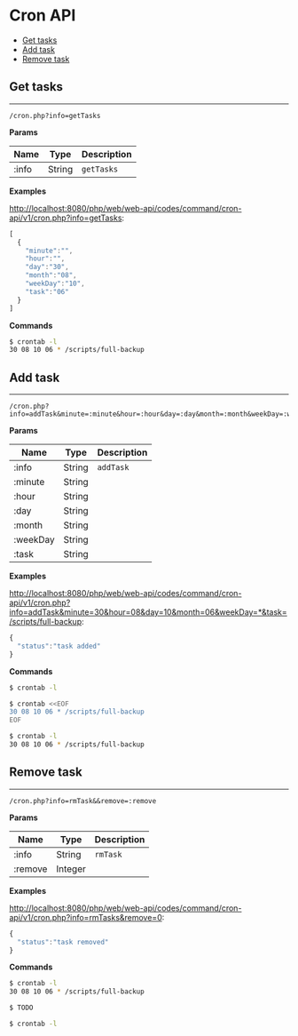 # Cron API

- [Get tasks](#get-tasks)
- [Add task](#add-task)
- [Remove task](#remove-task)

## Get tasks
---

```
/cron.php?info=getTasks
```

**Params**

| Name | Type | Description |
|-|-|-|
| :info | String | `getTasks` |

**Examples**

[http://localhost:8080/php/web/web-api/codes/command/cron-api/v1/cron.php?info=getTasks](http://localhost:8080/php/web/web-api/codes/command/cron-api/v1/cron.php?info=getTasks):

```js
[
  {
    "minute":"",
    "hour":"",
    "day":"30",
    "month":"08",
    "weekDay":"10",
    "task":"06"
  }
]
```

**Commands**

```sh
$ crontab -l
30 08 10 06 * /scripts/full-backup
```

## Add task
---

```
/cron.php?info=addTask&minute=:minute&hour=:hour&day=:day&month=:month&weekDay=:weekDay&task=:task
```

**Params**

| Name | Type | Description |
|-|-|-|
| :info | String | `addTask` |
| :minute | String | |
| :hour | String | |
| :day | String | |
| :month | String | |
| :weekDay | String | |
| :task | String | |

**Examples**

[http://localhost:8080/php/web/web-api/codes/command/cron-api/v1/cron.php?info=addTask&minute=30&hour=08&day=10&month=06&weekDay=*&task=/scripts/full-backup](http://localhost:8080/php/web/web-api/codes/command/cron-api/v1/cron.php?info=addTask&minute=30&hour=08&day=10&month=06&weekDay=*&task=/scripts/full-backup):

```js
{
  "status":"task added"
}
```

**Commands**

```sh
$ crontab -l
```

```sh
$ crontab <<EOF
30 08 10 06 * /scripts/full-backup
EOF
```

```sh
$ crontab -l
30 08 10 06 * /scripts/full-backup
```

## Remove task
---

```
/cron.php?info=rmTask&&remove=:remove
```

**Params**

| Name | Type | Description |
|-|-|-|
| :info | String | `rmTask` |
| :remove | Integer | |

**Examples**

[http://localhost:8080/php/web/web-api/codes/command/cron-api/v1/cron.php?info=rmTasks&remove=0](http://localhost:8080/php/web/web-api/codes/command/cron-api/v1/cron.php?info=rmTasks&remove=0):

```js
{
  "status":"task removed"
}
```

**Commands**

```sh
$ crontab -l
30 08 10 06 * /scripts/full-backup
```

```sh
$ TODO
```

```sh
$ crontab -l
```